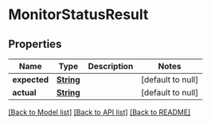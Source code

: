 # MonitorStatusResult
## Properties

Name | Type | Description | Notes
------------ | ------------- | ------------- | -------------
**expected** | [**String**](string.md) |  | [default to null]
**actual** | [**String**](string.md) |  | [default to null]

[[Back to Model list]](../README.md#documentation-for-models) [[Back to API list]](../README.md#documentation-for-api-endpoints) [[Back to README]](../README.md)

